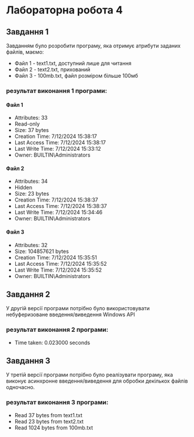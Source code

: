 
# Лабораторна робота 4

## Завдання 1 

Завданням було розробити програму, яка отримує атрибути заданих файлів, маємо:

- Файл 1 - text1.txt, доступний лише для читання
- Файл 2 - text2.txt, прихований
- Файл 3 - 100mb.txt, файл розміром більше 100мб

### результат виконання 1 програми:

#### Файл 1

- Attributes: 33
- Read-only
- Size: 37 bytes
- Creation Time: 7/12/2024 15:38:17
- Last Access Time: 7/12/2024 15:38:17
- Last Write Time: 7/12/2024 15:33:12
- Owner: BUILTIN\Administrators


#### Файл 2

- Attributes: 34
- Hidden
- Size: 23 bytes
- Creation Time: 7/12/2024 15:38:37
- Last Access Time: 7/12/2024 15:38:37
- Last Write Time: 7/12/2024 15:34:46
- Owner: BUILTIN\Administrators


#### Файл 3
- Attributes: 32
- Size: 104857621 bytes
- Creation Time: 7/12/2024 15:35:51
- Last Access Time: 7/12/2024 15:35:52
- Last Write Time: 7/12/2024 15:35:52
- Owner: BUILTIN\Administrators

## Завдання 2
У другій версії програми потрібно було використовувати небуферизоване введення/виведення Windows API
### результат виконання 2 програми:
- Time taken: 0.023000 seconds

## Завдання 3
У третій версії програми потрібно було реалізувати програму, яка виконує асинхронне введення/виведення для обробки декількох файлів одночасно. 
### результат виконання 3 програми:
- Read 37 bytes from text1.txt
- Read 23 bytes from text2.txt
- Read 1024 bytes from 100mb.txt

